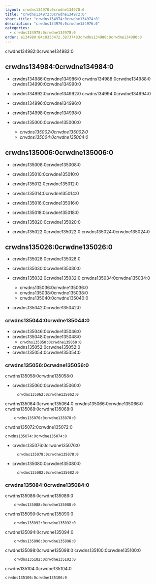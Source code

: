 ```yaml
---
layout: crwdns134970:0crwdne134970:0
title: "crwdns134972:0crwdne134972:0"
short-title: "crwdns134974:0crwdne134974:0"
description: "crwdns134976:0crwdne134976:0"
categories:
  - crwdns134978:0crwdne134978:0
order: e134980:04c8333472.38737483crwdns134980:0crwdne134980:0
---
```

crwdns134982:0crwdne134982:0

## crwdns134984:0crwdne134984:0

- crwdns134986:0crwdne134986:0 crwdns134988:0crwdne134988:0 crwdns134990:0crwdne134990:0

- crwdns134992:0crwdne134992:0 crwdns134994:0crwdne134994:0

- crwdns134996:0crwdne134996:0

- crwdns134998:0crwdne134998:0

- crwdns135000:0crwdne135000:0
   
   - *crwdns135002:0crwdne135002:0*
   - *crwdns135004:0crwdne135004:0*

## crwdns135006:0crwdne135006:0

- crwdns135008:0crwdne135008:0

- crwdns135010:0crwdne135010:0

- crwdns135012:0crwdne135012:0

- crwdns135014:0crwdne135014:0

- crwdns135016:0crwdne135016:0

- crwdns135018:0crwdne135018:0

- crwdns135020:0crwdne135020:0

- crwdns135022:0crwdne135022:0 crwdns135024:0crwdne135024:0

## crwdns135026:0crwdne135026:0

- crwdns135028:0crwdne135028:0

- crwdns135030:0crwdne135030:0

- crwdns135032:0crwdne135032:0 crwdns135034:0crwdne135034:0
   
   - crwdns135036:0crwdne135036:0
   - crwdns135038:0crwdne135038:0
   - crwdns135040:0crwdne135040:0

- crwdns135042:0crwdne135042:0

### crwdns135044:0crwdne135044:0

- crwdns135046:0crwdne135046:0
- crwdns135048:0crwdne135048:0 
   - `crwdns135050:0crwdne135050:0`
- crwdns135052:0crwdne135052:0
- crwdns135054:0crwdne135054:0

### crwdns135056:0crwdne135056:0

crwdns135058:0crwdne135058:0

- crwdns135060:0crwdne135060:0

        crwdns135062:0crwdne135062:0
    

crwdns135064:0crwdne135064:0 crwdns135066:0crwdne135066:0 crwdns135068:0crwdne135068:0

        crwdns135070:0crwdne135070:0
    

crwdns135072:0crwdne135072:0

    crwdns135074:0crwdne135074:0
    

- crwdns135076:0crwdne135076:0

        crwdns135078:0crwdne135078:0
    

- crwdns135080:0crwdne135080:0

        crwdns135082:0crwdne135082:0
    

### crwdns135084:0crwdne135084:0

crwdns135086:0crwdne135086:0

        crwdns135088:0crwdne135088:0
    

crwdns135090:0crwdne135090:0

        crwdns135092:0crwdne135092:0
    

crwdns135094:0crwdne135094:0

        crwdns135096:0crwdne135096:0
    

crwdns135098:0crwdne135098:0 crwdns135100:0crwdne135100:0

        crwdns135102:0crwdne135102:0
    

crwdns135104:0crwdne135104:0

    crwdns135106:0crwdne135106:0